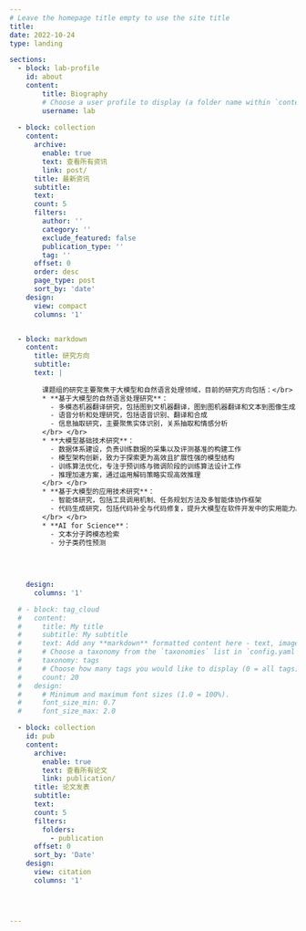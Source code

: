 ```yaml
---
# Leave the homepage title empty to use the site title
title:
date: 2022-10-24
type: landing

sections:
  - block: lab-profile
    id: about
    content:
        title: Biography
        # Choose a user profile to display (a folder name within `content/authors/`)
        username: lab
  
  - block: collection
    content:
      archive:
        enable: true
        text: 查看所有资讯
        link: post/
      title: 最新资讯
      subtitle: 
      text:
      count: 5
      filters:
        author: ''
        category: ''
        exclude_featured: false
        publication_type: ''
        tag: ''
      offset: 0
      order: desc
      page_type: post
      sort_by: 'date'
    design:
      view: compact
      columns: '1'


  - block: markdown
    content:
      title: 研究方向
      subtitle:
      text: |
       
        课题组的研究主要聚焦于大模型和自然语言处理领域，目前的研究方向包括：</br>
        * **基于大模型的自然语言处理研究**：
          - 多模态机器翻译研究，包括图到文机器翻译，图到图机器翻译和文本到图像生成
          - 语音分析和处理研究，包括语音识别、翻译和合成
          - 信息抽取研究，主要聚焦实体识别，关系抽取和情感分析
        </br> </br>
        * **大模型基础技术研究**：
          - 数据体系建设，负责训练数据的采集以及评测基准的构建工作
          - 模型架构创新​​，致力于探索更为高效且扩展性强的模型结构
          - 训练算法优化，专注于预训练与微调阶段的训练算法设计工作
          - 推理加速方案，通过运用解码策略实现高效推理
        </br> </br>
        * **基于大模型的应用技术研究**：
          - 智能体研究，包括工具调用机制、任务规划方法及多智能体协作框架
          - 代码生成研究，包括代码补全与代码修复，提升大模型在软件开发中的实用能力。
        </br> </br>
        * **AI for Science**：
          - 文本分子跨模态检索
          - 分子类药性预测
        
        
        

    design:
      columns: '1'

  # - block: tag_cloud
  #   content:
  #     title: My title
  #     subtitle: My subtitle
  #     text: Add any **markdown** formatted content here - text, images, videos, galleries - and even HTML code!
  #     # Choose a taxonomy from the `taxonomies` list in `config.yaml` to display (e.g. tags, categories, authors)
  #     taxonomy: tags
  #     # Choose how many tags you would like to display (0 = all tags)
  #     count: 20
  #   design:
  #     # Minimum and maximum font sizes (1.0 = 100%).
  #     font_size_min: 0.7
  #     font_size_max: 2.0

  - block: collection
    id: pub
    content:
      archive:
        enable: true
        text: 查看所有论文
        link: publication/
      title: 论文发表
      subtitle: 
      text:
      count: 5
      filters:
        folders:
          - publication
      offset: 0
      sort_by: 'Date'
    design:
      view: citation
      columns: '1'




---
```

